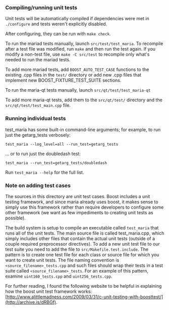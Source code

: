 ### Compiling/running unit tests

Unit tests will be automatically compiled if dependencies were met in `./configure`
and tests weren't explicitly disabled.

After configuring, they can be run with `make check`.

To run the mariad tests manually, launch `src/test/test_maria`. To recompile
after a test file was modified, run `make` and then run the test again. If you
modify a non-test file, use `make -C src/test` to recompile only what's needed
to run the mariad tests.

To add more mariad tests, add `BOOST_AUTO_TEST_CASE` functions to the existing
.cpp files in the `test/` directory or add new .cpp files that
implement new BOOST_FIXTURE_TEST_SUITE sections.

To run the maria-qt tests manually, launch `src/qt/test/test_maria-qt`

To add more maria-qt tests, add them to the `src/qt/test/` directory and
the `src/qt/test/test_main.cpp` file.

### Running individual tests

test_maria has some built-in command-line arguments; for
example, to run just the getarg_tests verbosely:

    test_maria --log_level=all --run_test=getarg_tests

... or to run just the doubledash test:

    test_maria --run_test=getarg_tests/doubledash

Run `test_maria --help` for the full list.

### Note on adding test cases

The sources in this directory are unit test cases.  Boost includes a
unit testing framework, and since maria already uses boost, it makes
sense to simply use this framework rather than require developers to
configure some other framework (we want as few impediments to creating
unit tests as possible).

The build system is setup to compile an executable called `test_maria`
that runs all of the unit tests.  The main source file is called
test_maria.cpp, which simply includes other files that contain the
actual unit tests (outside of a couple required preprocessor
directives). To add a new unit test file to our test suite you need
to add the file to `src/Makefile.test.include`. The pattern is to
create one test file for each class or source file for which you want
to create unit tests.  The file naming convention is
`<source_filename>_tests.cpp` and such files should wrap their tests
in a test suite called `<source_filename>_tests`.  For an example of
this pattern, examine `uint160_tests.cpp` and `uint256_tests.cpp`.

For further reading, I found the following website to be helpful in
explaining how the boost unit test framework works:
[http://www.alittlemadness.com/2009/03/31/c-unit-testing-with-boosttest/](http://archive.is/dRBGf).
